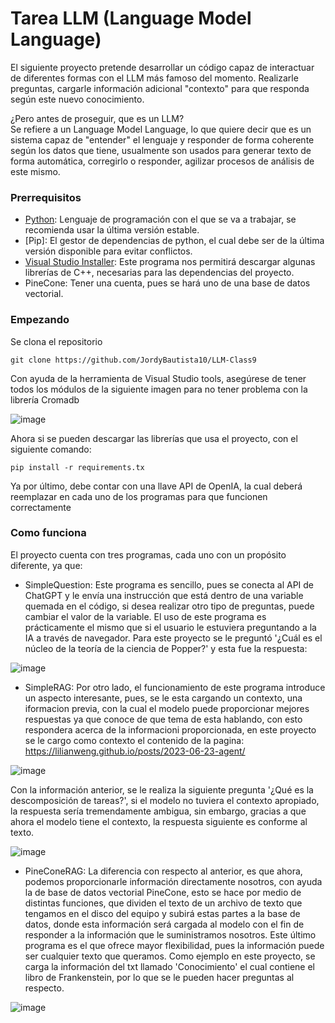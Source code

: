# Tarea LLM (Language Model Language)

El siguiente proyecto pretende desarrollar un código capaz de interactuar de diferentes formas con el LLM más famoso del momento. Realizarle preguntas, cargarle información adicional "contexto" 
para que responda según este nuevo conocimiento.

¿Pero antes de proseguir, que es un LLM?  
Se refiere a un Language Model Language, lo que quiere decir que es un sistema capaz de "entender" el lenguaje y responder de forma coherente según los datos que tiene, usualmente son usados
para generar texto de forma automática, corregirlo o responder, agilizar procesos de análisis de este mismo.

### Prerrequisitos

- [Python](https://www.python.org/downloads/): Lenguaje de programación con el que se va a trabajar, se recomienda usar la última versión estable.
- [Pip]: El gestor de dependencias de python, el cual debe ser de la última versión disponible para evitar conflictos.
- [Visual Studio Installer](https://visualstudio.microsoft.com/es/downloads/): Este programa nos permitirá descargar algunas librerías de C++, necesarias para las dependencias del proyecto.
- PineCone: Tener una cuenta, pues se hará uno de una base de datos vectorial.


### Empezando

Se clona el repositorio

~~~
git clone https://github.com/JordyBautista10/LLM-Class9
~~~

Con ayuda de la herramienta de Visual Studio tools, asegúrese de tener todos los módulos de la siguiente imagen para no tener problema con la librería Cromadb

![image](https://github.com/JordyBautista10/LLM-Class9/assets/123812969/de1c2211-1568-4847-ab76-a82c582360fb)

Ahora si se pueden descargar las librerías que usa el proyecto, con el siguiente comando:

~~~
pip install -r requirements.tx
~~~

Ya por último, debe contar con una llave API de OpenIA, la cual deberá reemplazar en cada uno de los programas para que  funcionen correctamente


### Como funciona

El proyecto cuenta con tres programas, cada uno con un propósito diferente, ya que:
- SimpleQuestion: Este programa es sencillo, pues se conecta al API de ChatGPT y le envía una instrucción que está dentro de una variable quemada en el código, si desea realizar otro tipo de preguntas,
puede cambiar el valor de la variable. El uso de este programa es prácticamente el mismo que si el usuario le estuviera preguntando a la IA a través de navegador. Para este proyecto se le preguntó
'¿Cuál es el núcleo de la teoría de la ciencia de Popper?' y esta fue la respuesta:

![image](https://github.com/JordyBautista10/LLM-Class9/assets/123812969/1c44e76c-2a94-4780-9e6b-2289499c4e57)

- SimpleRAG: Por otro lado, el funcionamiento de este programa introduce un aspecto interesante, pues, se le esta cargando un contexto, una iformacion previa, con la cual el modelo puede proporcionar mejores respuestas ya que conoce de que tema de esta hablando, con esto respondera acerca de la informacioni proporcionada, en este proyecto se le cargo como contexto el contenido de la pagina: https://lilianweng.github.io/posts/2023-06-23-agent/

![image](https://github.com/JordyBautista10/LLM-Class9/assets/123812969/360a12f2-79cf-4a82-86d5-f3dd2f82282a)

Con la información anterior, se le realiza la siguiente pregunta '¿Qué es la descomposición de tareas?', si el modelo no tuviera el contexto apropiado, la respuesta sería tremendamente ambigua, sin embargo,
gracias a que ahora el modelo tiene el contexto, la respuesta siguiente es conforme al texto.

![image](https://github.com/JordyBautista10/LLM-Class9/assets/123812969/49b862f1-935c-4cbf-b256-7317826f83fb)

- PineConeRAG: La diferencia con respecto al anterior, es que ahora, podemos proporcionarle información directamente nosotros, con ayuda la de base de datos vectorial PineCone, esto se hace
por medio de distintas funciones, que dividen el texto de un archivo de texto que tengamos en el disco del equipo y subirá estas partes a la base de datos, donde esta información será cargada al modelo
con el fin de responder a la información que le suministramos nosotros. Este último programa es el que ofrece mayor flexibilidad, pues la información puede ser cualquier texto que queramos. Como
ejemplo en este proyecto, se carga la información del txt llamado 'Conocimiento' el cual contiene el libro de Frankenstein, por lo que se le pueden hacer preguntas al respecto.

![image](https://github.com/JordyBautista10/LLM-Class9/assets/123812969/a24d0627-a514-4c10-baf3-00ab0c8b1315)

